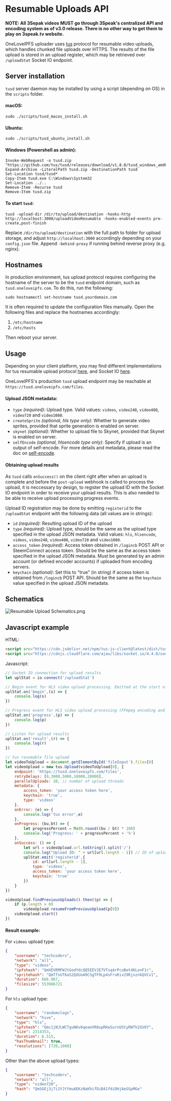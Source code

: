 # Resumable Uploads API

**NOTE: All 3Sepak videos MUST go through 3Speak's centralized API and encoding system as of v3.0 release. There is no other way to get them to play on 3speak.tv website.**

OneLoveIPFS uploader uses [tus](https://tus.io) protocol for resumable video uploads, which handles chunked file uploads over HTTPS. The results of the file upload is stored in an upload register, which may be retrieved over `/uploadStat` Socket IO endpoint.

## Server installation

`tusd` server daemon may be installed by using a script (depending on OS) in the `scripts` folder.

#### macOS:
```
sudo ./scripts/tusd_macos_install.sh
```

#### Ubuntu:
```
sudo ./scripts/tusd_ubuntu_install.sh
```

#### Windows (Powershell as admin):
```
Invoke-WebRequest -o tusd.zip "https://github.com/tus/tusd/releases/download/v1.8.0/tusd_windows_amd64.zip"
Expand-Archive -LiteralPath tusd.zip -DestinationPath tusd
Set-Location tusd/tusd*
Copy-Item tusd.exe C:\Windows\System32
Set-Location ../..
Remove-Item -Recurse tusd
Remove-Item tusd.zip
```

#### To start `tusd`:
```
tusd -upload-dir /dir/to/upload/destination -hooks-http http://localhost:3000/uploadVideoResumable -hooks-enabled-events pre-create,post-finish
```
Replace `/dir/to/upload/destination` with the full path to folder for upload storage, and adjust `http://localhost:3000` accordingly depending on your `config.json` file. Append `-behind-proxy` if running behind reverse proxy (e.g. nginx).

## Hostnames

In production environment, tus upload protocol requires configuring the hostname of the server to be the `tusd` endpoint domain, such as `tusd.oneloveipfs.com`. To do this, run the following:

```
sudo hostnamectl set-hostname tusd.yourdomain.com
```

It is often required to update the configuration files manually. Open the following files and replace the hostnames accordingly:

1. `/etc/hostname`
2. `/etc/hosts`

Then reboot your server.

## Usage

Depending on your client platform, you may find different implementations for tus resumable upload protocol [here](https://tus.io/implementations.html), and Socket IO [here](https://socket.io/docs).

OneLoveIPFS's production `tusd` upload endpoint may be reachable at `https://tusd.oneloveipfs.com/files`.

#### Upload JSON metadata:
* `type` *(required)*: Upload type. Valid values: `videos`, `video240`, `video480`, `video720` and `video1080`.
* `createSprite` *(optional, hls type only)*: Whether to generate video sprites, provided that sprite generation is enabled on server.
* `skynet` *(optional)*: Whether to upload file to Skynet, provided that Skynet is enabled on server.
* `selfEncode` *(optional, hlsencode type only)*: Specify if upload is an output of self-encode. For more details and metadata, please read the doc on [self-encode](https://github.com/oneloveipfs/ipfsVideoUploader/blob/master/docs/SelfEncode.md).

#### Obtaining upload results

As `tusd` calls `onSuccess()` on the client right after when an upload is complete and before the `post-upload` webhook is called to process the upload, it is neccessary by design, to register the upload ID with the Socket IO endpoint in order to receive your upload results. This is also needed to be able to receive upload processing progress events.

Upload ID registration may be done by emitting `registerid` to the `/uploadStat` endpoint with the following data (all values are in strings):

* `id` *(required)*: Resulting upload ID of the upload
* `type` *(required)*: Upload type, should be the same as the upload type specified in the upload JSON metadata. Valid values: `hls`, `hlsencode`, `videos`, `video240`, `video480`, `video720` and `video1080`.
* `access_token` *(required)*: Access token obtained in `/logincb` POST API or SteemConnect access token. Should be the same as the access token specified in the upload JSON metadata. Must be generated by an admin account (or defined encoder accounts) if uploaded from encoding servers.
* `keychain` *(optional)*: Set this to "true" (in string) if access token is obtained from `/logincb` POST API. Should be the same as the `keychain` value specified in the upload JSON metadata.

## Schematics

![Resumable Upload Schematics.png](https://video.oneloveipfs.com/ipfs/QmUGZtd9aEEdadRUdXTqhDvrer3hUMptdVsVH8ybEGbQCi)

## Javascript example

HTML:
```html
<script src="https://cdn.jsdelivr.net/npm/tus-js-client@latest/dist/tus.min.js"></script>
<script src="https://cdnjs.cloudflare.com/ajax/libs/socket.io/4.4.0/socket.io.js"></script>
```

Javascript:
```js
// Socket IO connection for upload results
let uplStat = io.connect('/uploadStat')

// Begin event for HLS video upload processing. Emitted at the start of a processing step (e.g. begin encoding).
uplStat.on('begin',(s) => {
    console.log(s)
})

// Progress event for HLS video upload processing (FFmpeg encoding and IPFS add)
uplStat.on('progress',(p) => {
    console.log(p)
})

// Listen for upload results
uplStat.on('result',(r) => {
    console.log(r)
})

// tus resumable file upload
let videoToUpload = document.getElementById('fileInput').files[0]
let videoUpload = new tus.Upload(videoToUpload[0], {
    endpoint: 'https://tusd.oneloveipfs.com/files',
    retryDelays: [0,3000,5000,10000,20000],
    parallelUploads: 10, // number of upload threads
    metadata: {
        access_token: 'your access token here',
        keychain: 'true',
        type: 'videos'
    },
    onError: (e) => {
        console.log('tus error',e)
    },
    onProgress: (bu,bt) => {
        let progressPercent = Math.round((bu / bt) * 100)
        console.log('Progress: ' + progressPercent + '%')
    },
    onSuccess: () => {
        let url = videoUpload.url.toString().split('/')
        console.log("Upload ID: " + url[url.length - 1]) // ID of upload
        uplStat.emit('registerid',{
            id: url[url.length - 1],
            type: 'videos',
            access_token: 'your access token here',
            keychain: 'true'
        })
    }
})

videoUpload.findPreviousUploads().then((p) => {
    if (p.length > 0)
        videoUpload.resumeFromPreviousUpload(p[0])
    videoUpload.start()
})
```

#### Result example:

For `videos` upload type:
```json
{
    "username": "techcoderx",
    "network": "all",
    "type": "videos",
    "ipfshash": "QmXEVRMFWJtGodYdcQQ5EEVJE7VTsq4rPcoBet4KLonF1r",
    "spritehash": "QmTfsUT6aS2QXUoA9CSgTF9Lp4sFruRix29RjxznkQVCv1",
    "duration": 666.967,
    "filesize": 553986721
}
```

For `hls` upload type:
```json
{
    "username": "randomvlogs",
    "network": "hive",
    "type": "hls",
    "ipfshash": "Qmc1jNJLWCTguN6v6qeaeVR8upRKwSurnUStyRWTk2GV6Y",
    "size": 2314353,
    "duration": 6.515,
    "hasThumbnail": true,
    "resolutions": [720,1080]
}
```

Other than the above upload types:
```json
{
    "username": "techcoderx",
    "network": "all",
    "type": "video720",
    "hash": "QmSGEj3j7i1YJtYmuAEKzNaKhifDiB41fdiDHjAeGSpMGe"
}
```
